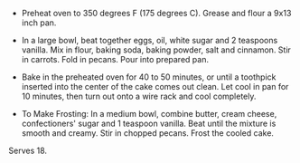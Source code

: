 - Preheat oven to 350 degrees F (175 degrees C). Grease and flour a 9x13 inch pan.

- In a large bowl, beat together eggs, oil, white sugar and 2 teaspoons vanilla. Mix in flour, baking soda, baking powder, salt and cinnamon. Stir in carrots. Fold in pecans. Pour into prepared pan.

- Bake in the preheated oven for 40 to 50 minutes, or until a toothpick inserted into the center of the cake comes out clean. Let cool in pan for 10 minutes, then turn out onto a wire rack and cool completely.

- To Make Frosting: In a medium bowl, combine butter, cream cheese, confectioners' sugar and 1 teaspoon vanilla. Beat until the mixture is smooth and creamy. Stir in chopped pecans. Frost the cooled cake.

Serves 18.